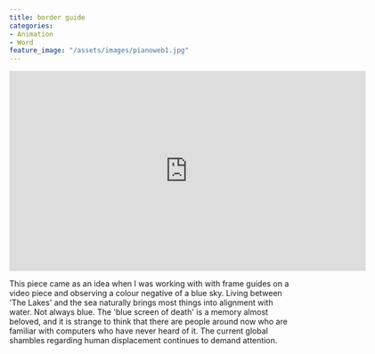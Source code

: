 ```yaml
---
title: border guide
categories:
- Animation
- Word
feature_image: "/assets/images/pianoweb1.jpg"
---
```


<iframe src="https://player.vimeo.com/video/910535950?badge=0&amp;autopause=0&amp;player_id=0&amp;app_id=58479" width="640" height="360" frameborder="0" allow="autoplay; fullscreen; picture-in-picture" title="border guide"></iframe>

This piece came as an idea when I was working with with frame guides on a video piece and observing a colour negative of a blue sky. Living between 'The Lakes' and the sea naturally brings most things into alignment with water. Not always blue. The 'blue screen of death' is a memory almost beloved, and it is strange to think that there are people around now who are familiar with computers who have never heard of it. The current global shambles regarding human displacement continues to demand attention. 

